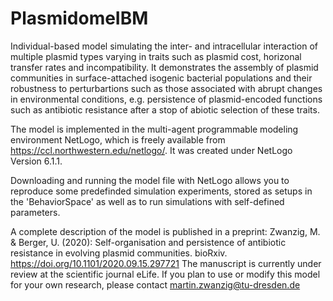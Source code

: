 # PlasmidomeIBM
Individual-based model simulating the inter- and intracellular interaction of multiple plasmid types varying in traits such as plasmid cost, horizonal transfer rates and incompatibility. It demonstrates the assembly of plasmid communities in surface-attached isogenic bacterial populations and their robustness to perturbartions such as those associated with abrupt changes in environmental conditions, e.g. persistence of plasmid-encoded functions such as antibiotic resistance after a stop of abiotic selection of these traits.

The model is implemented in the multi-agent programmable modeling environment NetLogo, which is freely available from https://ccl.northwestern.edu/netlogo/. It was created under NetLogo Version 6.1.1.

Downloading and running the model file with NetLogo allows you to reproduce some predefinded simulation experiments, stored as setups in the 'BehaviorSpace' as well as to run simulations with self-defined parameters.

A complete description of the model is published in a preprint: Zwanzig, M. & Berger, U. (2020): Self-organisation and persistence of antibiotic resistance in evolving plasmid communities. bioRxiv. https://doi.org/10.1101/2020.09.15.297721 
The manuscript is currently under review at the scientific journal eLife. If you plan to use or modify this model for your own research, please contact martin.zwanzig@tu-dresden.de
